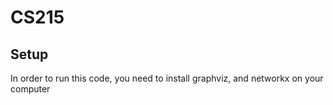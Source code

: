 # CS215
## Setup
In order to run this code, you need to install graphviz, and networkx on your computer
